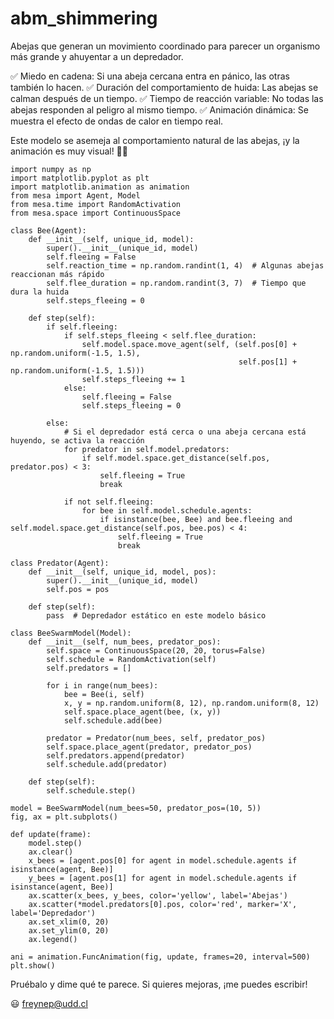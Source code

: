 # abm_shimmering
Abejas que generan un movimiento coordinado para parecer un organismo más grande y ahuyentar a un depredador.


✅ Miedo en cadena: Si una abeja cercana entra en pánico, las otras también lo hacen.
✅ Duración del comportamiento de huida: Las abejas se calman después de un tiempo.
✅ Tiempo de reacción variable: No todas las abejas responden al peligro al mismo tiempo.
✅ Animación dinámica: Se muestra el efecto de ondas de calor en tiempo real.


Este modelo se asemeja al comportamiento natural de las abejas, ¡y la animación es muy visual! 🐝🔥



    import numpy as np
    import matplotlib.pyplot as plt
    import matplotlib.animation as animation
    from mesa import Agent, Model
    from mesa.time import RandomActivation
    from mesa.space import ContinuousSpace
    
    class Bee(Agent):
        def __init__(self, unique_id, model):
            super().__init__(unique_id, model)
            self.fleeing = False
            self.reaction_time = np.random.randint(1, 4)  # Algunas abejas reaccionan más rápido
            self.flee_duration = np.random.randint(3, 7)  # Tiempo que dura la huida
            self.steps_fleeing = 0
    
        def step(self):
            if self.fleeing:
                if self.steps_fleeing < self.flee_duration:
                    self.model.space.move_agent(self, (self.pos[0] + np.random.uniform(-1.5, 1.5), 
                                                       self.pos[1] + np.random.uniform(-1.5, 1.5)))
                    self.steps_fleeing += 1
                else:
                    self.fleeing = False
                    self.steps_fleeing = 0
    
            else:
                # Si el depredador está cerca o una abeja cercana está huyendo, se activa la reacción
                for predator in self.model.predators:
                    if self.model.space.get_distance(self.pos, predator.pos) < 3:
                        self.fleeing = True
                        break
    
                if not self.fleeing:
                    for bee in self.model.schedule.agents:
                        if isinstance(bee, Bee) and bee.fleeing and self.model.space.get_distance(self.pos, bee.pos) < 4:
                            self.fleeing = True
                            break
    
    class Predator(Agent):
        def __init__(self, unique_id, model, pos):
            super().__init__(unique_id, model)
            self.pos = pos
    
        def step(self):
            pass  # Depredador estático en este modelo básico
    
    class BeeSwarmModel(Model):
        def __init__(self, num_bees, predator_pos):
            self.space = ContinuousSpace(20, 20, torus=False)
            self.schedule = RandomActivation(self)
            self.predators = []
    
            for i in range(num_bees):
                bee = Bee(i, self)
                x, y = np.random.uniform(8, 12), np.random.uniform(8, 12)
                self.space.place_agent(bee, (x, y))
                self.schedule.add(bee)
    
            predator = Predator(num_bees, self, predator_pos)
            self.space.place_agent(predator, predator_pos)
            self.predators.append(predator)
            self.schedule.add(predator)
    
        def step(self):
            self.schedule.step()
    
    model = BeeSwarmModel(num_bees=50, predator_pos=(10, 5))
    fig, ax = plt.subplots()
    
    def update(frame):
        model.step()
        ax.clear()
        x_bees = [agent.pos[0] for agent in model.schedule.agents if isinstance(agent, Bee)]
        y_bees = [agent.pos[1] for agent in model.schedule.agents if isinstance(agent, Bee)]
        ax.scatter(x_bees, y_bees, color='yellow', label='Abejas')
        ax.scatter(*model.predators[0].pos, color='red', marker='X', label='Depredador')
        ax.set_xlim(0, 20)
        ax.set_ylim(0, 20)
        ax.legend()
    
    ani = animation.FuncAnimation(fig, update, frames=20, interval=500)
    plt.show()



Pruébalo y dime qué te parece. Si quieres mejoras, ¡me puedes escribir! 

😃 freynep@udd.cl
